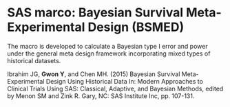 # SAS marco: Bayesian Survival Meta-Experimental Design (BSMED)

The macro is developed to calculate a Bayesian type I error and power under the general meta design framework incorporating mixed types of historical datasets.

Ibrahim JG, **Gwon Y**, and Chen MH. (2015) Bayesian Survival Meta-Experimental Design Using Historical Data In: Modern Approaches to Clinical Trials Using SAS: Classical, Adaptive, and Bayesian Methods, edited by Menon SM and Zink R. Gary, NC: SAS Institute Inc, pp. 107-131.
